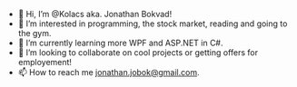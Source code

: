 - 👋 Hi, I’m @Kolacs aka. Jonathan Bokvad!
- 👀 I’m interested in programming, the stock market, reading and going to the gym.
- 🌱 I’m currently learning more WPF and ASP.NET in C#.
- 💞️ I’m looking to collaborate on cool projects or getting offers for employement!
- 📫 How to reach me jonathan.jobok@gmail.com.

<!---
Kolacs/Kolacs is a ✨ special ✨ repository because its `README.md` (this file) appears on your GitHub profile.
You can click the Preview link to take a look at your changes.
--->

